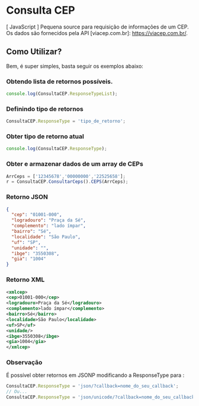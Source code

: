 # Consulta CEP
[ JavaScript ] Pequena source para requisição de informações de um CEP. Os dados são fornecidos pela API [viacep.com.br]: https://viacep.com.br/.

## Como Utilizar?
Bem, é super simples, basta seguir os exemplos abaixo:

### Obtendo lista de retornos possíveis.
```javascript
console.log(ConsultaCEP.ResponseTypeList);
```

### Definindo tipo de retornos
```javascript
ConsultaCEP.ResponseType = 'tipo_de_retorno';
```

### Obter tipo de retorno atual
```javascript
console.log(ConsultaCEP.ResponseType);
```


### Obter e armazenar dados de um array de CEPs
```javascript
ArrCeps = ['12345678','00000000','22525658'];
r = ConsultaCEP.ConsultarCeps().CEPS(ArrCeps);
```

### Retorno JSON
```json
{
  "cep": "01001-000",
  "logradouro": "Praça da Sé",
  "complemento": "lado ímpar",
  "bairro": "Sé",
  "localidade": "São Paulo",
  "uf": "SP",
  "unidade": "",
  "ibge": "3550308",
  "gia": "1004"
}
```

### Retorno XML
```xml
<xmlcep>
<cep>01001-000</cep>
<logradouro>Praça da Sé</logradouro>
<complemento>lado ímpar</complemento>
<bairro>Sé</bairro>
<localidade>São Paulo</localidade>
<uf>SP</uf>
<unidade/>
<ibge>3550308</ibge>
<gia>1004</gia>
</xmlcep>
```

### Observação
É possível obter retornos em JSONP modificando a ResponseType para : 
```javascript
ConsultaCEP.ResponseType = 'json/?callback=nome_do_seu_callback';
// Ou...
ConsultaCEP.ResponseType = 'json/unicode/?callback=nome_do_seu_callback';
```
